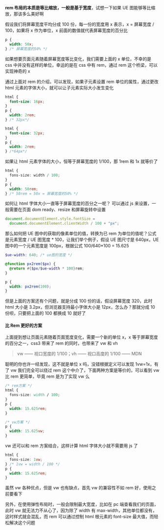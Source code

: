 **rem 布局的本质是等比缩放，一般是基于宽度**，试想一下如果 UE 图能够等比缩放，那该多么美好啊

假设我们将屏幕宽度平均分成 100 份，每一份的宽度用 x 表示，x = 屏幕宽度 / 100，如果将 x 作为单位，x 前面的数值就代表屏幕宽度的百分比

```css
p {
  width: 50x;
} /* 屏幕宽度的50% */
```

如果想要页面元素随着屏幕宽度等比变化，我们需要上面的 x 单位，不幸的是 css 中并没有这样的单位，幸运的是在 css 中有 rem，通过 rem 这个桥梁，可以实现神奇的 x

通过上面对 rem 的介绍，可以发现，如果子元素设置 rem 单位的属性，通过更改 html 元素的字体大小，就可以让子元素实际大小发生变化

```css
html {
  font-size: 16px;
}
p {
  width: 2rem;
} /* 32px*/

html {
  font-size: 32px;
}
p {
  width: 2rem;
} /*64px*/
```

如果让 html 元素字体的大小，恒等于屏幕宽度的 1/100，那 1rem 和 1x 就等价了

```scss
html {
  fons-size: width / 100;
}
p {
  width: 50rem;
} /* 50rem = 50x = 屏幕宽度的50% */
```

如何让 html 字体大小一直等于屏幕宽度的百分之一呢？ 可以通过 js 来设置，一般需要在页面 dom ready、resize 和屏幕旋转中设置

```javascript
document.documentElement.style.fontSize =
  document.documentElement.clientWidth / 100 + "px";
```

那么如何把 UE 图中的获取的像素单位的值，转换为已 rem 为单位的值呢？公式是元素宽度 / UE 图宽度 * 100，让我们举个例子，假设 UE 图尺寸是 640px，UE 图中的一个元素宽度是 100px，根据公式 100/640*100 = 15.625

```scss
$ue-width: 640; /* ue图的宽度 */

@function px2rem($px) {
  @return #{$px/$ue-width * 100}rem;
}

p {
  width: px2rem(100);
}
```

但是上面的方案还有个问题，就是分成 100 份的话，假设屏幕宽度 320，此时 html 大小是 3.2px，但浏览器支持最小字体大小是 12px，怎么办？那就分成 10 份呗，只要把上面的 100 都换成 10 就好了

#### 比 Rem 更好的方案

上面提到想让页面元素随着页面宽度变化，需要一个新的单位 x，x 等于屏幕宽度的百分之一，css3 带来了 rem 的同时，也带来了 vw 和 vh

> vw —— 视口宽度的 1/100；vh —— 视口高度的 1/100 —— MDN

聪明的你也许一经发现，这不就是单位 x 吗，没错根据定义可以发现 1vw=1x，有了 vw 我们完全可以绕过 rem 这个中介了，下面两种方案是等价的，可以看到 vw 比 rem 更简单，毕竟 rem 是为了实现 vw 么

```css
/* rem方案 */
html {
  fons-size: width / 100;
}
p {
  width: 15.625rem;
}

/* vw方案 */
p {
  width: 15.625vw;
}
```

vw 还可以和 rem 方案结合，这样计算 html 字体大小就不需要用 js 了

```css
html {
  fons-size: 1vw;
} /* 1vw = width / 100 */
p {
  width: 15.625rem;
}
```

虽然 vw 各种优点，但是 vw 也有缺点，首先 vw 的兼容性不如 rem 好，使用之前要看下

另外，在使用弹性布局时，一般会限制最大宽度，比如在 pc 端查看我们的页面，此时 vw 就无法力不从心了，因为除了 width 有 max-width，其他单位都没有，这时样式就会混乱，而 rem 可以通过控制 html 根元素的 font-size 最大值，而轻松解决这个问题
